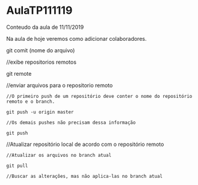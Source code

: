 # AulaTP111119
Conteudo da aula de 11/11/2019

Na aula de hoje veremos como adicionar colaboradores.

git comit (nome do arquivo)

//exibe repositorios remotos

git remote 

//enviar arquivos para o repositorio remoto

	//O primeiro push de um repositório deve conter o nome do repositório remoto e o branch.
	
	git push -u origin master

	//Os demais pushes não precisam dessa informação

	git push

//Atualizar repositório local de acordo com o repositório remoto

	//Atualizar os arquivos no branch atual

	git pull

	//Buscar as alterações, mas não aplica-las no branch atual
